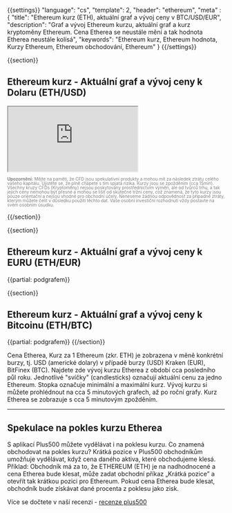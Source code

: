 ﻿{{settings}}
  "language": "cs",
  "template": 2,
  "header": "ethereum",
  "meta" : {
    "title": "Ethereum kurz (ETH), aktuální graf a vývoj ceny v BTC/USD/EUR",
    "description": "Graf a vývoj Ethereum kurzu, aktuální graf a kurz kryptoměny Ethereum. Cena Etherea se neustále mění a tak hodnota Etherea neustále kolísá",
    "keywords": "Ethereum kurz, Ethereum hodnota, Kurzy Ethereum, Ethereum obchodování, Ethereum"
  }
{{/settings}}




{{section}}

## **Ethereum kurz** - Aktuální graf a vývoj ceny k Dolaru **(ETH/USD)** 

<div class="container kurz">
<a href="http://blog.forexsrovnavac.cz/plus500cz"></a>
<a href="http://blog.forexsrovnavac.cz/plus500cz"></a>
<iframe src="http://marketools.plus500.com/Widgets/InstrumentChartContainer?hl=cs&cty=CZ&id=66349&tags=widg+chart+bitcoin&pl=2&instSymb=ETHUSD"></iframe>
</div>

<div class="alert">
    <font size="1" color="grey" face="">
    <p style="line-height:100%"> 
        <strong>Upozornění:</strong>
                Mějte na paměti, že CFD jsou spekulativní produkty a mohou mít za následek ztrátu celého vašeho kapitálu. Ujistěte se, že plně chápete s tím spjatá rizika. Kurzy jsou se zpožděním (cca 15min). Všechny kruzy CFDs (Kryptoměny) nejsou poskytovány prostřednictvím výměn, ale od tvůrců trhu, a tak jejich ceny nemohou být přesné a mohou se lišit od skutečné tržní ceny, což znamená, že tyto kurzy jsou pouze orientační a nejsou vhodné pro obchodní účely. Neneseme žádnou odpovědnost za případné ztráty, kterým můžete čelit v důsledku použití těchto dat. Vaše osobní investiční rozhodnutí vždy postavte na svém osobním úsudku.</p>
    </font>
</div>

{{/section}}



{{section}}
## **Ethereum kurz** - Aktuální graf a vývoj ceny k EURU **(ETH/EUR)**

<!-- TradingView Widget BEGIN -->
<script type="text/javascript" src="https://d33t3vvu2t2yu5.cloudfront.net/tv.js"></script>
<script type="text/javascript">
new TradingView.widget({
  "width": "100%",
  "height": 400,
  "symbol": "KRAKEN:ETHEUR",
  "interval": "D",
  "timezone": "Etc/UTC",
  "theme": "White",
  "style": "3",
  "locale": "en",
  "toolbar_bg": "#f1f3f6",
  "allow_symbol_change": true,
  "hideideas": true,
  "show_popup_button": true,
  "popup_width": "1000",
  "popup_height": "650",
});

</script>
<!-- TradingView Widget END -->

{{partial: podgrafem}}

{{section}}


## **Ethereum kurz** - Aktuální graf a vývoj ceny k Bitcoinu **(ETH/BTC)**

<!-- TradingView Widget BEGIN -->
<script type="text/javascript" src="https://d33t3vvu2t2yu5.cloudfront.net/tv.js"></script>
<script type="text/javascript">
new TradingView.widget({
  "width": "100%",
  "height": 400,
  "symbol": "BITFINEX:ETHBTC",
  "interval": "D",
  "timezone": "Etc/UTC",
  "theme": "White",
  "style": "3",
  "locale": "en",
  "toolbar_bg": "#f1f3f6",
  "allow_symbol_change": true,
  "hideideas": true,
  "show_popup_button": true,
  "popup_width": "1000",
  "popup_height": "650",
});

</script>
<!-- TradingView Widget END -->
{{partial: podgrafem}}
{{/section}}

Cena Etherea, Kurz za 1 Ethereum (zkr. ETH) je zobrazena v měně konkrétní burzy, tj. USD (americké dolary) v případě burzy (USD) Kraken (EUR), BitFinex (BTC). Najdete zde vývoj kurzu Etherea z období cca posledního půl roku. Jednotlivé "svíčky" (candlesticks) označují aktuální cenu za jedno Ethereum. Stopka označuje minimální a maximální kurz. Vývoj kurzu si můžete prohlédnout na cca 5 minutových grafech, až po roční grafy. Kurz Etherea se zobrazuje s cca 5 minutovým zpožděním.
- - -


## Spekulace na pokles kurzu Etherea

S aplikací Plus500 můžete vydělávat i na poklesu kurzu. Co znamená obchodovat na pokles kurzu? Krátká pozice v Plus500 obchodníkům umožňuje vydělávat, když cena daného aktiva, které obchodujeme klesá. Příklad: Obchodník má za to, že ETHEREUM (ETH) je na nadhodnocené a cena Etherea bude klesat, může zadat obchodní příkaz „Krátká pozice” a otevřít tak krátkou pozici pro Ethereum. Pokud cena Etherea bude klesat, obchodník bude získávat dané procenta z poklesu jako zisk. 

Více se dočtete v naší recenzi - [recenze plus500](http://forexsrovnavac.cz/plus500)




